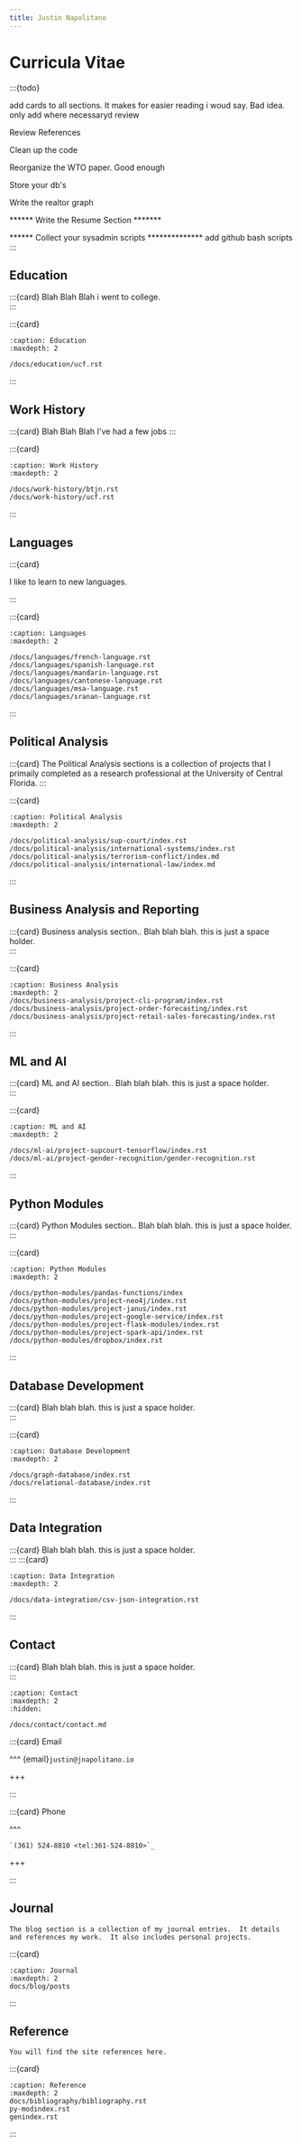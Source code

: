 ```yaml
---
title: Justin Napolitano
---
```

# Curricula Vitae

:::{todo}


add cards to all sections.  It makes for easier reading i woud say.   Bad idea.  only add where necessaryd
    review

Review References

Clean up the code

Reorganize the WTO paper. 
    Good enough

Store your db's

Write the realtor graph

****** Write the Resume Section *******

****** Collect your sysadmin scripts **************
    add github bash scripts
:::

## Education

:::{card}
Blah Blah Blah i went to college.  
:::

:::{card}

```{toctree}
:caption: Education
:maxdepth: 2

/docs/education/ucf.rst

```

:::

## Work History

:::{card} 
Blah Blah Blah I've had a few jobs
:::

:::{card}

```{toctree}
:caption: Work History
:maxdepth: 2

/docs/work-history/btjn.rst
/docs/work-history/ucf.rst
```
:::

## Languages

:::{card} 

I like to learn to new languages. 

:::

:::{card}


```{toctree}
:caption: Languages
:maxdepth: 2

/docs/languages/french-language.rst
/docs/languages/spanish-language.rst
/docs/languages/mandarin-language.rst
/docs/languages/cantonese-language.rst
/docs/languages/msa-language.rst
/docs/languages/sranan-language.rst
```
:::

## Political Analysis

:::{card} 
The Political Analysis sections is a collection of projects that I primaily completed as a research professional at the University of Central Florida.
:::

:::{card}

```{toctree}
:caption: Political Analysis
:maxdepth: 2

/docs/political-analysis/sup-court/index.rst
/docs/political-analysis/international-systems/index.rst
/docs/political-analysis/terrorism-conflict/index.md
/docs/political-analysis/international-law/index.md
```
:::

## Business Analysis and Reporting

:::{card} 
Business analysis section.. Blah blah blah.  this is just a space holder.  
:::

:::{card}

```{toctree}
:caption: Business Analysis
:maxdepth: 2
/docs/business-analysis/project-cli-program/index.rst
/docs/business-analysis/project-order-forecasting/index.rst
/docs/business-analysis/project-retail-sales-forecasting/index.rst
```
:::
## ML and AI

:::{card}
ML and AI section.. Blah blah blah.  this is just a space holder.  
:::

:::{card}

```{toctree}
:caption: ML and AI
:maxdepth: 2

/docs/ml-ai/project-supcourt-tensorflow/index.rst
/docs/ml-ai/project-gender-recognition/gender-recognition.rst

```
:::

## Python Modules

:::{card} 
Python Modules section.. Blah blah blah. this is just a space holder.  
:::

:::{card}

```{toctree}
:caption: Python Modules
:maxdepth: 2

/docs/python-modules/pandas-functions/index
/docs/python-modules/project-neo4j/index.rst
/docs/python-modules/project-janus/index.rst
/docs/python-modules/project-google-service/index.rst
/docs/python-modules/project-flask-modules/index.rst
/docs/python-modules/project-spark-api/index.rst
/docs/python-modules/dropbox/index.rst
```
:::

## Database Development

:::{card} 
 Blah blah blah. this is just a space holder.  
:::

:::{card}

```{toctree}
:caption: Database Development
:maxdepth: 2

/docs/graph-database/index.rst
/docs/relational-database/index.rst
```
:::

## Data Integration

:::{card} 
 Blah blah blah. this is just a space holder.  
:::
:::{card}

```{toctree}
:caption: Data Integration
:maxdepth: 2

/docs/data-integration/csv-json-integration.rst

```

:::
## Contact 
:::{card} 
Blah blah blah. this is just a space holder.  
:::



```{toctree}
:caption: Contact
:maxdepth: 2
:hidden:

/docs/contact/contact.md

```



:::{card} Email

^^^
{email}`justin@jnapolitano.io`

+++

:::


:::{card} Phone

^^^
```{eval-rst}
`(361) 524-8810 <tel:361-524-8810>`_
```
+++

:::

## Journal 

```{card} 
The blog section is a collection of my journal entries.  It details and references my work.  It also includes personal projects.  
```
:::{card}

```{toctree}
:caption: Journal
:maxdepth: 2
docs/blog/posts
```
:::

## Reference

```{card} 
You will find the site references here.  
```
:::{card}

```{toctree}
:caption: Reference
:maxdepth: 2
docs/bibliography/bibliography.rst
py-modindex.rst
genindex.rst
```


:::
